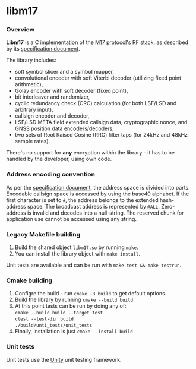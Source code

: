 # libm17

### Overview
**Libm17** is a C implementation of the [M17 protocol's](https://en.wikipedia.org/wiki/M17_(amateur_radio)) RF stack, as described by its [specification document](https://spec.m17project.org).

The library includes:
- soft symbol slicer and a symbol mapper,
- convolutional encoder with soft Viterbi decoder (utilizing fixed point arithmetic),
- Golay encoder with soft decoder (fixed point),
- bit interleaver and randomizer,
- cyclic redundancy check (CRC) calculation (for both LSF/LSD and arbitrary input),
- callsign encoder and decoder,
- LSF/LSD META field extended callsign data, cryptographic nonce, and GNSS position data encoders/decoders,
- two sets of Root Raised Cosine (RRC) filter taps (for 24kHz and 48kHz sample rates).

There's no support for **any** encryption within the library - it has to be handled by the developer, using own code.

### Address encoding convention
As per the [specification document](https://github.com/M17-Project/M17_spec), the address space is divided into parts. Encodable callsign space is accessed by using the base40 alphabet. If the first character is set to `#`, the address belongs to the extended hash-address space. The broadcast address is represented by `@ALL`. Zero-address is invalid and decodes into a null-string. The reserved chunk for application use cannot be accessed using any string.

### Legacy Makefile building
1. Build the shared object `libm17.so` by running `make`.<br>
2. You can install the library object with `make install`.

Unit tests are available and can be run with `make test && make testrun`.

### Cmake building
1. Configre the build - run `cmake -B build` to get default options.<br>
2. Build the library by running `cmake --build build`.<br>
3. At this point tests can be run by doing any of:<br>
`cmake --build build --target test`<br>
`ctest --test-dir build`<br>
`./build/unti_tests/unit_tests`
4. Finally, installation is just `cmake --install build`

### Unit tests
Unit tests use the [Unity](https://github.com/ThrowTheSwitch/Unity) unit testing framework.
